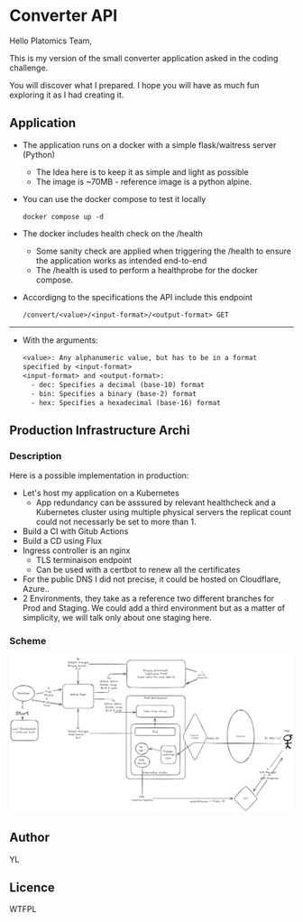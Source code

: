 # Converter API

Hello Platomics Team,

This is my version of the small converter application asked in the coding challenge.

You will discover what I prepared. I hope you will have as much fun exploring it as I had creating it.

## Application

- The application runs on a docker with a simple flask/waitress server (Python)
  - The Idea here is to keep it as simple and light as possible
  - The image is ~70MB - reference image is a python alpine.
- You can use the docker compose to test it locally

      docker compose up -d

- The docker includes health check on the /health
  - Some sanity check are applied when triggering the /health to ensure the application works as intended end-to-end
  - The /health is used to perform a healthprobe for the docker compose.
- Accordigng to the specifications the API include this endpoint

      /convert/<value>/<input-format>/<output-format> GET

---

- With the arguments:
  
      <value>: Any alphanumeric value, but has to be in a format specified by <input-format>
      <input-format> and <output-format>:
        - dec: Specifies a decimal (base-10) format
        - bin: Specifies a binary (base-2) format
        - hex: Specifies a hexadecimal (base-16) format

## Production Infrastructure Archi

### Description

Here is a possible implementation in production:

- Let's host my application on a Kubernetes
  - App redundancy can be asssured by relevant healthcheck and a Kubernetes cluster using multiple physical servers the replicat count could not necessarly be set to more than 1.
- Build a CI with Gitub Actions
- Build a CD using Flux
- Ingress controller is an nginx
  - TLS terminaison endpoint
  - Can be used with a certbot to renew all the certificates
- For the public DNS I did not precise, it could be hosted on Cloudflare, Azure..
- 2 Environments, they take as a reference two different branches for Prod and Staging. We could add a third environment but as a matter of simplicity, we will talk only about one staging here. 

### Scheme

![App Design](diagrams/app_design.png)

## Author

YL

## Licence

WTFPL
